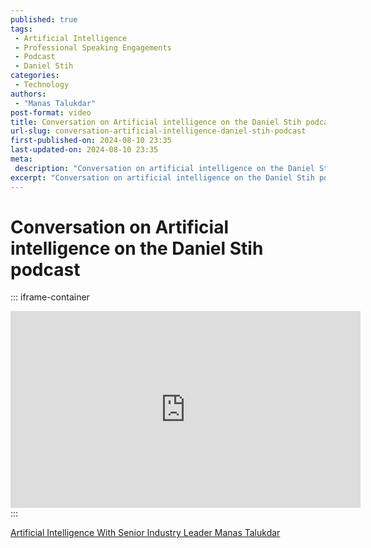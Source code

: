 ```yaml
---
published: true
tags:
 - Artificial Intelligence
 - Professional Speaking Engagements
 - Podcast
 - Daniel Stih
categories:
 - Technology
authors:
 - "Manas Talukdar"
post-format: video
title: Conversation on Artificial intelligence on the Daniel Stih podcast
url-slug: conversation-artificial-intelligence-daniel-stih-podcast
first-published-on: 2024-08-10 23:35
last-updated-on: 2024-08-10 23:35
meta:
 description: "Conversation on artificial intelligence on the Daniel Stih podcast."
excerpt: "Conversation on artificial intelligence on the Daniel Stih podcast"
---
```


# Conversation on Artificial intelligence on the Daniel Stih podcast

::: iframe-container
<iframe width="560" height="315" src="https://www.youtube.com/embed/MmiE8qG969M?si=HOCiX466QXwrpYg0" frameborder="0" allow="accelerometer; autoplay; clipboard-write; encrypted-media; gyroscope; picture-in-picture; web-share" referrerpolicy="strict-origin-when-cross-origin" allowfullscreen></iframe>
:::

[Artificial Intelligence With Senior Industry Leader Manas Talukdar](https://danielstih.com/podcast/blog/7447452/artificial-intelligence-with-senior-industry-leader-manas-talukdar)
